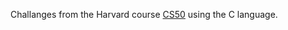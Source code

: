 Challanges from the Harvard course [CS50](https://pll.harvard.edu/course/cs50-introduction-computer-science) using the C language. 
